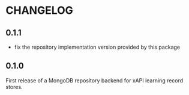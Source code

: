 CHANGELOG
=========

0.1.1
-----

* fix the repository implementation version provided by this package

0.1.0
-----

First release of a MongoDB repository backend for xAPI learning record stores.
